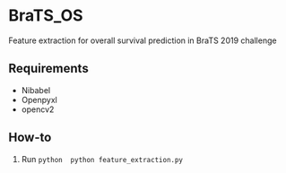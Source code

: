 # BraTS_OS
Feature extraction for overall survival prediction in BraTS 2019 challenge
## Requirements
* Nibabel
* Openpyxl
* opencv2

## How-to
1. Run ``` python  python feature_extraction.py ```
